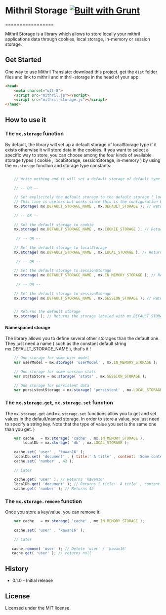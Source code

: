# Mithril Storage [![Built with Grunt](https://cdn.gruntjs.com/builtwith.png)](http://gruntjs.com/)
=================

Mithril Storage is a library which allows to store locally your mithril applications data through cookies, local storage, in-memory or session storage.

## Get Started

One way to use Mithril Translate: download this project, get the `dist` folder files and link to mithril and mithril-storage in the head of your app:

```html
<head>
    <meta charset="utf-8">
    <script src="mithril.js"></script>
    <script src="mithril-storage.js"></script>
</head>
```


## How to use it

### The `mx.storage` function

By default, the library will set up a default storage of localStorage type if it exists otherwise it will store data in the cookies. If you want to select a specific way to store, you can choose among the four kinds of available storage types ( cookie , localStorage, sessionStorage, in-memory ) by using the `mx.storage` function and storage type constants:

```js

    // Write nothing and it will set a default storage of default type ( localStorage or cookie storage )
    
    // -- OR -- 
    
    // Set explicitely the default storage to the default storage ( localStorage or cookie storage )
    // This line is useless but works since this is the configuration by default
    mx.storage( mx.DEFAULT_STORAGE_NAME , mx.DEFAULT_STORAGE ); // Returns the storage
    
    // -- OR -- 
    
    // Set the default storage to cookie
    mx.storage( mx.DEFAULT_STORAGE_NAME , mx.COOKIE_STORAGE ); // Returns the storage
    
     // -- OR -- 
     
    // Set the default storage to localStorage
    mx.storage( mx.DEFAULT_STORAGE_NAME , mx.LOCAL_STORAGE ); // Returns the storage
    
     // -- OR -- 
     
    // Set the default storage to sessionStorage
    mx.storage( mx.DEFAULT_STORAGE_NAME , mx.IN_MEMORY_STORAGE ); // Returns the storage
 
     // -- OR -- 
        
    // Set the default storage to sessionStorage
    mx.storage( mx.DEFAULT_STORAGE_NAME , mx.SESSION_STORAGE ); // Returns the storage

    
    // Returns the default storage
    mx.storage( ); // Returns the storage labeled with mx.DEFAULT_STORAGE_NAME
```

#### Namespaced storage

The library allows you to define several other storages than the default one. They just need a name ( such as the constant default string mx.DEFAULT_STORAGE_NAME ), that's it !

```js
    // One storage for some user model
    var userModel = mx.storage( 'userModel' , mx.IN_MEMORY_STORAGE );
    
    // One storage for some session stats
    var statsStore = mx.storage( 'stats' , mx.SESSION_STORAGE );
    
    // One storage for persistent data 
    var persistentStorage = mx.storage( 'persistent' , mx.LOCAL_STORAGE );
```

### The `mx.storage.get`,  `mx.storage.set`  function

The `mx.storage.get` and `mx.storage.set` functions allow you to get and set values in the default/named storage. In order to store a value, you just need to specify a string key. Note that the type of value you set is the same one than you get. )

```js
    var cache   = mx.storage( 'cache' , mx.IN_MEMORY_STORAGE ),
        localDb = mx.storage( 'db' , mx.LOCAL_STORAGE );
    
    cache.set( 'user' , 'kawan16' ); 
    localDb.set( 'document' , { title:' A title' , content: 'Some content' } ); 
    cache.set( 'number' , 42 );
    
    // Later
    
    cache.get( 'user' ); // Returns 'kawan16'
    localDb.get( 'document' ); // Returns { title:' A title' , content: 'Some content' } 
    cache.get( 'number' ); // Returns 42
```

### The `mx.storage.remove`  function

Once you store a key/value, you can remove it: 

```js
    var cache   = mx.storage( 'cache' , mx.IN_MEMORY_STORAGE );
    
    cache.set( 'user' , 'kawan16' ); 
    
    // Later
    
   cache.remove( 'user' ); // Delete 'user' / 'kawan16'
   cache.get( 'user' ); // returns null
```

## History

* 0.1.0 - Initial release

## License

Licensed under the MIT license.
